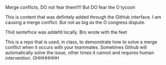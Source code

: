 Merge conflicts, DO not fear them!!!!
But DO fear the O tycoon

This is content that was defintely added through the GitHub interface. I am causing a merge conflict.
But not as big as the O congress dispute.

Thid sentefnce was addefd locally.
Bro wrote with the feet

This is a repo that is used, in class, to demonstrate how to solve a merge conflict when it occurs with your teammates. Sometimes Github will automatically solve the issue, other times it cannot and requires human intervention.
OHHHHHHH